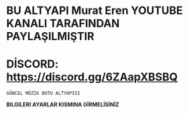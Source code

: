 # BU ALTYAPI Murat Eren YOUTUBE KANALI TARAFINDAN PAYLAŞILMIŞTIR

# DİSCORD: https://discord.gg/6ZAapXBSBQ

`
GÜNCEL MÜZİK BOTU ALTYAPISI
`

**BILGILERI AYARLAR KISMINA GİRMELİSİNİZ**